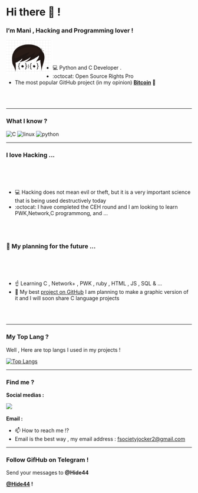 <h1>Hi there 👋 !</h1>
<h3>I’m Mani , Hacking and Programming lover !</h3>

<img align="left" src="https://github.com/ManiFsociety/ManiFsociety/blob/master/Dev.png" width="25%"/>

<br>
<br>
<br>

- 💻 Python and C Developer .
- :octocat: Open Source Rights Pro
- </a>The most popular GitHub project (in my opinion) <b><a href="https://github.com/bitcoin/bitcoin">Bitcoin</a> 💖</b>

<br>
<br>

<hr>

### What I know ?
<p align="left"><img src="https://upload.wikimedia.org/wikipedia/commons/archive/3/35/20190417225046%21The_C_Programming_Language_logo.svg" alt="C" width="40" height="40"/> <img src="https://devicons.github.io/devicon/devicon.git/icons/linux/linux-original.svg" alt="linux" width="40" height="40"/> <img src="https://devicons.github.io/devicon/devicon.git/icons/python/python-original.svg" alt="python" width="40" height="40"/></p>

<hr>

### I love Hacking ...
<br>
<br>
<br>

- 💻 Hacking does not mean evil or theft, but it is a very important science that is being used destructively today
- :octocat: I have completed the CEH round and I am looking to learn PWK,Network,C programmong, and ...

<br>
<br>

### 🤖 My planning for the future ...
<br>
<br>
<br>

- ☝️ Learning C , Network+ , PWK , ruby , HTML , JS , SQL & ...
- 👊 My best <a href="https://github.com/ManiFsociety/shabbir">project on GitHub</a> I am planning to make a graphic version of it and I will soon share C language projects

<br>
<br>
<hr>

### My Top Lang ?

<p>Well , Here are top langs I used in my projects !</p>

[![Top Langs](https://github-readme-stats.vercel.app/api/top-langs/?username=ManiFsociety&layout=compact)](https://github.com/ManiFsociety)

<hr>

### Find me ?
<p><b>Social medias :</b></p>

[<img src="https://img.icons8.com/color/48/000000/twitter.png" width="3.5%"/>](https://twitter.com/ManiFsociety)

<p><b>Email :</b></p>

- 📫 How to reach me !?
- Email is the best way , my email address : fsocietyjocker2@gmail.com

<hr>


### Follow GifHub on Telegram !
<p>Send your messages to <b>@Hide44</b>
<p><b><a href="https://t.me/Hide44">@Hide44</a> !</b></p>